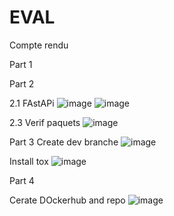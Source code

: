 # EVAL

Compte rendu 

Part 1

Part 2

2.1 
FAstAPi
![image](https://github.com/user-attachments/assets/17088ca6-c0df-47f8-b0e4-701045f6a8b9)
![image](https://github.com/user-attachments/assets/f185f65a-898b-4004-9ec9-14d64e4800d8)

2.3 Verif paquets
![image](https://github.com/user-attachments/assets/32282dc5-7e09-4a5b-a393-4e313991d1f3)

Part 3
Create dev branche
![image](https://github.com/user-attachments/assets/3c0805d0-9aab-4856-ab9a-e402da2392a4)

Install tox
![image](https://github.com/user-attachments/assets/267076f4-23a5-4235-8589-99fa77b20fdc)

Part 4

Cerate DOckerhub and repo 
![image](https://github.com/user-attachments/assets/fcf99653-25a5-4eda-91fc-9223aba5a07d)

